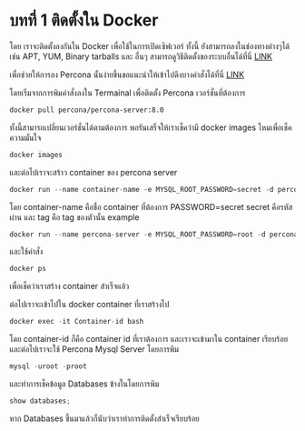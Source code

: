 # บทที่ 1 ติดตั้งใน Docker

โดย เราจะติดตั้งลงกันใน Docker เพื่อใช้ในการเปิดเซิฟเวอร์ ทั้งนี้ ยังสามารถลงในช่องทางต่างๆได้เช่น APT, YUM, Binary tarballs และ อื่นๆ สามารถดูวิธีติดตั้งของระบบอื่นได้ที่นี่ [LINK](https://docs.percona.com/percona-server/8.0/quickstart-overview.html?_gl=1*17nk6ok*_gcl_au*NTM3NDg1MDAwLjE2ODg5NjI0NDI.)

 เพื่อช่วยให้การลง Percona นั้นง่ายขึ้นขอแนะนำให้เข้าไปดึงบางคำสั่งได้ที่นี่ [LINK](https://registry.hub.docker.com/r/percona/percona-server)

โดยเริ่มจากการพิมคำสั่งลงใน Termainal เพื่อติดตั้ง Percona เวอร์ชั่นที่ต้องการ

``````markdown
docker pull percona/percona-server:8.0
``````

ทั้งนี้สามารถเปลี่ยนเวอร์ชั่นได้ตามต้องการ 
พอรันเสร็จให้เราเช็คว่ามี docker images ไหมเพื่อเช็คความมั่นใจ
```rust
docker images
```
และต่อไปเราจะสร้าว container ของ percona server

```rust
docker run --name container-name -e MYSQL_ROOT_PASSWORD=secret -d percona/percona-server:tag
```

โดย container-name คือชื่อ container ที่ต้องการ PASSWORD=secret secret คือรหัสผ่าน และ tag คือ tag ของตัวนั้น
example

```rust
docker run --name percona-server -e MYSQL_ROOT_PASSWORD=root -d percona/percona-server:8.0
```

และใช้คำสั่ง 
```rust
docker ps
```

เพื่อเช็คว่าเราสร้าง container สำเร็จแล้ว

ต่อไปเราจะเข้าไปใน docker container ที่เราสร้างไป
```rust
docker exec -it Container-id bash
```
โดย container-id ก็คือ container id ที่เราต้องการ 
และเราจะเข้ามาใน container เรียบร้อย
และต่อไปเราจะใช้ Percona Mysql Server โดยการพิม

```rust
mysql -uroot -proot
```

และทำการเช็คข้อมูล Databases ข้างในโดยการพิม

```rust
show databases;
```

หาก Databases ขึ้นมาแล้วก็นับว่าเราทำการติดตั้งสำเร็จเรียบร้อย
